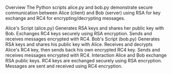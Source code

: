 Overview The Python scripts alice.py and bob.py demonstrate secure communication between Alice (client) and Bob (server) using RSA for key exchange and RC4 for encrypting/decrypting messages.

Alice's Script (alice.py) Generates RSA keys and shares her public key with Bob. Exchanges RC4 keys securely using RSA encryption. Sends and receives messages encrypted with RC4. Bob's Script (bob.py) Generates RSA keys and shares his public key with Alice. Receives and decrypts Alice's RC4 key, then sends back his own encrypted RC4 key. Sends and receives messages encrypted with RC4. Interaction Alice and Bob exchange RSA public keys. RC4 keys are exchanged securely using RSA encryption. Messages are sent and received using RC4 encryption.